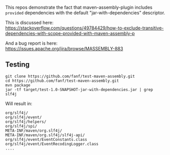 
This repos demonstrate the fact that maven-assembly-plugin includes 
`provided` dependencies with the default "jar-with-dependencies" descriptor. 

This is discussed here: https://stackoverflow.com/questions/49784429/how-to-exclude-transitive-dependencies-with-scope-provided-with-maven-assembly-p

And a bug report is here: https://issues.apache.org/jira/browse/MASSEMBLY-883

Testing
-------

```
git clone https://github.com/fanf/test-maven-assembly.git
cd https://github.com/fanf/test-maven-assembly.git
mvn package
jar -tf target/test-1.0-SNAPSHOT-jar-with-dependencies.jar | grep slf4j
```

Will result in: 

```
org/slf4j/
org/slf4j/event/
org/slf4j/helpers/
org/slf4j/spi/
META-INF/maven/org.slf4j/
META-INF/maven/org.slf4j/slf4j-api/
org/slf4j/event/EventConstants.class
org/slf4j/event/EventRecodingLogger.class
....
```
